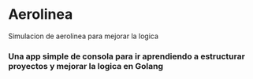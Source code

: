 # Aerolinea
Simulacion de aerolinea para mejorar la logica

### Una app simple de consola para ir aprendiendo a estructurar proyectos y mejorar la logica en Golang
